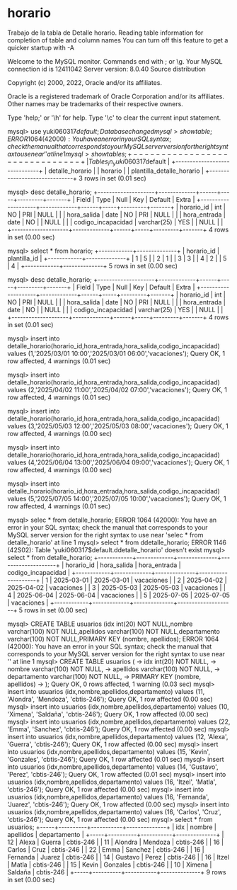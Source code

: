 # horario
Trabajo de la tabla de Detalle horario.
Reading table information for completion of table and column names
You can turn off this feature to get a quicker startup with -A

Welcome to the MySQL monitor.  Commands end with ; or \g.
Your MySQL connection id is 12411042
Server version: 8.0.40 Source distribution

Copyright (c) 2000, 2022, Oracle and/or its affiliates.

Oracle is a registered trademark of Oracle Corporation and/or its
affiliates. Other names may be trademarks of their respective
owners.

Type 'help;' or '\h' for help. Type '\c' to clear the current input statement.

mysql> use yuki060317$default;
Database changed
mysql> show table;
ERROR 1064 (42000): You have an error in your SQL syntax; check the manual that corresponds to your MySQL server version for the right syntax to use near '' at line 1
mysql> show tables;
+------------------------------+
| Tables_in_yuki060317$default |
+------------------------------+
| detalle_horario              |
| horario                      |
| plantilla_detalle_horario    |
+------------------------------+
3 rows in set (0.01 sec)

mysql> desc detalle_horario;
+--------------------+-------------+------+-----+---------+-------+
| Field              | Type        | Null | Key | Default | Extra |
+--------------------+-------------+------+-----+---------+-------+
| horario_id         | int         | NO   | PRI | NULL    |       |
| hora_salida        | date        | NO   | PRI | NULL    |       |
| hora_entrada       | date        | NO   |     | NULL    |       |
| codigo_incapacidad | varchar(25) | YES  |     | NULL    |       |
+--------------------+-------------+------+-----+---------+-------+
4 rows in set (0.00 sec)

mysql> select * from horario;
+------------+--------------+
| horario_id | plantilla_id |
+------------+--------------+
|          1 |            5 |
|          2 |            1 |
|          3 |            3 |
|          4 |            2 |
|          5 |            4 |
+------------+--------------+
5 rows in set (0.00 sec)

mysql> desc detalle_horario;
+--------------------+-------------+------+-----+---------+-------+
| Field              | Type        | Null | Key | Default | Extra |
+--------------------+-------------+------+-----+---------+-------+
| horario_id         | int         | NO   | PRI | NULL    |       |
| hora_salida        | date        | NO   | PRI | NULL    |       |
| hora_entrada       | date        | NO   |     | NULL    |       |
| codigo_incapacidad | varchar(25) | YES  |     | NULL    |       |
+--------------------+-------------+------+-----+---------+-------+
4 rows in set (0.01 sec)

mysql> insert into detalle_horario(horario_id,hora_entrada,hora_salida,codigo_incapacidad) values (1,'2025/03/01 10:00','2025/03/01 06:00','vacaciones');
Query OK, 1 row affected, 4 warnings (0.01 sec)

mysql> insert into detalle_horario(horario_id,hora_entrada,hora_salida,codigo_incapacidad) values (2,'2025/04/02 11:00','2025/04/02 07:00','vacaciones');
Query OK, 1 row affected, 4 warnings (0.01 sec)

mysql> insert into detalle_horario(horario_id,hora_entrada,hora_salida,codigo_incapacidad) values (3,'2025/05/03 12:00','2025/05/03 08:00','vacaciones');
Query OK, 1 row affected, 4 warnings (0.00 sec)

mysql> insert into detalle_horario(horario_id,hora_entrada,hora_salida,codigo_incapacidad) values (4,'2025/06/04 13:00','2025/06/04 09:00','vacaciones');
Query OK, 1 row affected, 4 warnings (0.00 sec)

mysql> insert into detalle_horario(horario_id,hora_entrada,hora_salida,codigo_incapacidad) values (5,'2025/07/05 14:00','2025/07/05 10:00','vacaciones');
Query OK, 1 row affected, 4 warnings (0.01 sec)

mysql> selec * from detalle_horario;
ERROR 1064 (42000): You have an error in your SQL syntax; check the manual that corresponds to your MySQL server version for the right syntax to use near 'selec * from detalle_horario' at line 1
mysql> select * from ddetalle_horario;
ERROR 1146 (42S02): Table 'yuki060317$default.ddetalle_horario' doesn't exist
mysql> select * from detalle_horario;
+------------+-------------+--------------+--------------------+
| horario_id | hora_salida | hora_entrada | codigo_incapacidad |
+------------+-------------+--------------+--------------------+
|          1 | 2025-03-01  | 2025-03-01   | vacaciones         |
|          2 | 2025-04-02  | 2025-04-02   | vacaciones         |
|          3 | 2025-05-03  | 2025-05-03   | vacaciones         |
|          4 | 2025-06-04  | 2025-06-04   | vacaciones         |
|          5 | 2025-07-05  | 2025-07-05   | vacaciones         |
+------------+-------------+--------------+--------------------+
5 rows in set (0.00 sec)

mysql> CREATE TABLE usuarios (idx int(20) NOT NULL,nombre varchar(100) NOT NULL,apellidos varchar(100) NOT NULL,departamento varchar(100) NOT NULL,PRIMARY KEY (nombre, apellidos);
ERROR 1064 (42000): You have an error in your SQL syntax; check the manual that corresponds to your MySQL server version for the right syntax to use near '' at line 1
mysql> CREATE TABLE usuarios (
    -> idx int(20) NOT NULL,
    -> nombre varchar(100) NOT NULL,
    -> apellidos varchar(100) NOT NULL,
    -> departamento varchar(100) NOT NULL,
    -> PRIMARY KEY (nombre, apellidos)
    -> );
Query OK, 0 rows affected, 1 warning (0.03 sec)
mysql> insert into usuarios (idx,nombre,apellidos,departamento) values (11, 'Alondra', 'Mendoza', 'cbtis-246');
Query OK, 1 row affected (0.00 sec)
mysql> insert into usuarios (idx,nombre,apellidos,departamento) values (10, 'Ximena', 'Saldaña', 'cbtis-246');
Query OK, 1 row affected (0.00 sec)
mysql> insert into usuarios (idx,nombre,apellidos,departamento) values (22, 'Emma', 'Sanchez', 'cbtis-246');
Query OK, 1 row affected (0.00 sec)
mysql> insert into usuarios (idx,nombre,apellidos,departamento) values (12, 'Alexa', 'Guerra', 'cbtis-246');
Query OK, 1 row affected (0.00 sec)
mysql> insert into usuarios (idx,nombre,apellidos,departamento) values (15, 'Kevin', 'Gonzales', 'cbtis-246');
Query OK, 1 row affected (0.01 sec)
mysql> insert into usuarios (idx,nombre,apellidos,departamento) values (14, 'Gustavo', 'Perez', 'cbtis-246');
Query OK, 1 row affected (0.01 sec)
mysql> insert into usuarios (idx,nombre,apellidos,departamento) values (16, 'Itzel', 'Matla', 'cbtis-246');
Query OK, 1 row affected (0.00 sec)
mysql> insert into usuarios (idx,nombre,apellidos,departamento) values (16, 'Fernanda', 'Juarez', 'cbtis-246');
Query OK, 1 row affected (0.00 sec)
mysql> insert into usuarios (idx,nombre,apellidos,departamento) values (16, 'Carlos', 'Cruz', 'cbtis-246');
Query OK, 1 row affected (0.00 sec)
mysql> select * from usuarios;
+-----+----------+-----------+--------------+
| idx | nombre   | apellidos | departamento |
+-----+----------+-----------+--------------+
|  12 | Alexa    | Guerra    | cbtis-246    |
|  11 | Alondra  | Mendoza   | cbtis-246    |
|  16 | Carlos   | Cruz      | cbtis-246    |
|  22 | Emma     | Sanchez   | cbtis-246    |
|  16 | Fernanda | Juarez    | cbtis-246    |
|  14 | Gustavo  | Perez     | cbtis-246    |
|  16 | Itzel    | Matla     | cbtis-246    |
|  15 | Kevin    | Gonzales  | cbtis-246    |
|  10 | Ximena   | Saldaña   | cbtis-246    |
+-----+----------+-----------+--------------+
9 rows in set (0.00 sec)
